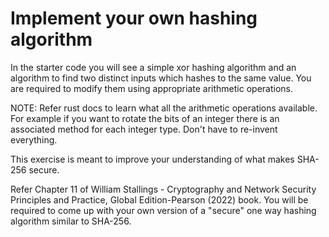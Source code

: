 # Implement your own hashing algorithm

In the starter code you will see a simple xor hashing algorithm and an algorithm to find two
distinct inputs which hashes to the same value.
You are required to modify them using appropriate arithmetic operations.

NOTE: Refer rust docs to learn what all the arithmetic operations available.
For example if you want to rotate the bits of an integer there is an associated method for each
integer type. Don't have to re-invent everything.

This exercise is meant to improve your understanding of what makes SHA-256 secure.

Refer Chapter 11 of William Stallings - Cryptography and Network Security Principles and Practice, Global Edition-Pearson (2022) book.
You will be required to come up with your own version of a "secure" one way hashing algorithm similar
to SHA-256.
